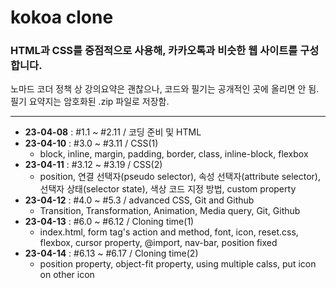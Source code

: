 # kokoa clone
### HTML과 CSS를 중점적으로 사용해, 카카오톡과 비슷한 웹 사이트를 구성합니다.  
  
노마드 코더 정책 상 강의요약은 괜찮으나, 코드와 필기는 공개적인 곳에 올리면 안 됨.  
필기 요약지는 암호화된 .zip 파일로 저장함.

---

- **23-04-08** : #1.1 ~ #2.11 / 코딩 준비 및 HTML
- **23-04-10** : #3.0 ~ #3.11 / CSS(1)
	- block, inline, margin, padding, border, class, inline-block, flexbox
- **23-04-11** : #3.12 ~ #3.19 / CSS(2)
	- position, 연결 선택자(pseudo selector), 속성 선택자(attribute selector), 선택자 상태(selector state), 색상 코드 지정 방법, custom property
- **23-04-12** : #4.0 ~ #5.3 / advanced CSS, Git and Github
	- Transition, Transformation, Animation, Media query, Git, Github
- **23-04-13** : #6.0 ~ #6.12 / Cloning time(1)
	- index.html, form tag's action and method, font, icon, reset.css, flexbox, cursor property, @import, nav-bar, position fixed
- **23-04-14** : #6.13 ~ #6.17 / Cloning time(2)
	- position property, object-fit property, using multiple calss, put icon on other icon